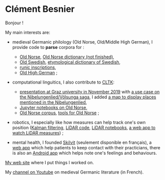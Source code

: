 # Clément Besnier

Bonjour !

My main interests are:

- medieval Germanic philology (Old Norse, Old/Middle High German), I provide code to **parse** corpora for :
  * [Old Norse](https://github.com/clemsciences/old_norse_corpus), [Old Norse dictionary (not finished)](https://github.com/clemsciences/old_norse_dictionary_zoega),
  * [Old Swedish](https://github.com/clemsciences/old_swedish_texts), [etymological dictionary of Swedish](https://github.com/clemsciences/old_high_german_texts), 
  * [runic inscriptions](https://github.com/clemsciences/old_norse_runes_db),  
  * [Old High German](https://github.com/clemsciences/old_high_german_texts) ;
  
- computational linguitics, I also contribute to [CLTK](https://github.com/cltk):
  * [presentation at Graz university in November 2019](https://github.com/clemsciences/cltk-2019-graz) with [a use case on the Nibelungenlied/Völsunga saga](https://github.com/clemsciences/comparison_sigurdr_siegfried), I added [a map to display places mentioned in the Nibelungenlied](https://github.com/clemsciences/nibelungen_map),
  * [Jupyter notebooks on Old Norse](https://github.com/clemsciences/old_norse_notebook),
  * [Old Norse corpus](https://github.com/cltk/non_texts), [tools for Old Norse](https://github.com/cltk/non_models_cltk) ;
  
- robotics, I especially like how measures can help track one's own position ([Kalman filtering](https://github.com/clemsciences/filtrage_kalman), [LiDAR code](https://github.com/gobgob/lidar-processor), [LiDAR notebooks](https://github.com/clemsciences/lidar-notebooks), [a web app to watch LiDAR measures](https://github.com/clemsciences/lidar-server-flask-vue)) ;

- mental health, I founded [Skilvit](https://github.com/skilvit) (seulement disponible en français), a [web app](https://www.skilvit.fr) which help patients to keep contact with their practicians, there is also an [Android app](https://github.com/skilvit/skilvit-android) which helps note one's feelings and behaviours.

[My web site](https://www.clementbesnier.fr) where I put things I worked on.

My [channel on Youtube](https://www.youtube.com/channel/UCZz4Zz79hldhYGIuIPIht5g?view_as=subscriber) on medieval Germanic literature (in French).

